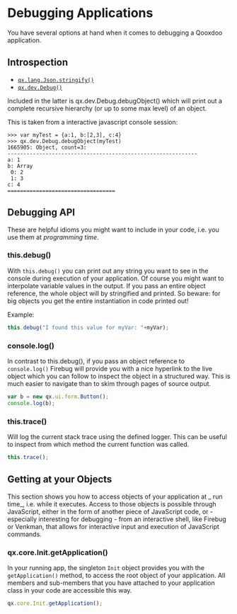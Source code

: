 # Debugging Applications

You have several options at hand when it comes to debugging a Qooxdoo
application.

## Introspection

-   [`qx.lang.Json.stringify()`](apps://apiviewer/#qx.lang.Json~stringify)
-   [`qx.dev.Debug()`](apps://apiviewer/#qx.dev.Debug)

Included in the latter is qx.dev.Debug.debugObject() which will print
out a complete recursive hierarchy (or up to some max level) of an
object.

This is taken from a interactive javascript console session:

```text
>>> var myTest = {a:1, b:[2,3], c:4}
>>> qx.dev.Debug.debugObject(myTest)
1665905: Object, count=3:
------------------------------------------------------------
a: 1
b: Array
 0: 2
 1: 3
c: 4
==================================

```

## Debugging API

These are helpful idioms you might want to include in your code, i.e.
you use them at _programming time_.

### this.debug()

With `this.debug()` you can print out any string you want to see in
the console during execution of your application. Of course you might
want to interpolate variable values in the output. If you pass an
entire object reference, the whole object will by stringified and
printed. So beware: for big objects you get the entire instantiation
in code printed out!

Example:

```javascript
this.debug("I found this value for myVar: "+myVar);
```

### console.log()

In contrast to this.debug(), if you pass an object reference to `
console.log()` Firebug will provide you with a nice hyperlink to the
live object which you can follow to inspect the object in a structured
way. This is much easier to navigate than to skim through pages of
source output.

```javascript
var b = new qx.ui.form.Button();
console.log(b);
```

### this.trace()

Will log the current stack trace using the defined logger. This can be
useful to inspect from which method the current function was called.

```javascript
this.trace();
```

## Getting at your Objects

This section shows you how to access objects of your application at _
run time_, i.e. while it executes. Access to those objects is possible
through JavaScript, either in the form of another piece of JavaScript
code, or - especially interesting for debugging - from an interactive
shell, like Firebug or Venkman, that allows for interactive input and
execution of JavaScript commands.

### qx.core.Init.getApplication()

In your running app, the singleton `Init` object provides you with the
`getApplication()` method, to access the root object of your
application. All members and sub-members that you have attached to
your application class in your code are accessible this way.

```javascript
qx.core.Init.getApplication();
```
